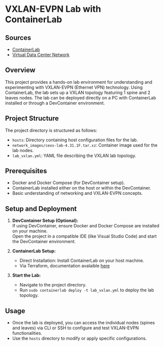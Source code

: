 # VXLAN-EVPN Lab with ContainerLab

## Sources

- [ContainerLab](https://containerlab.dev)
- [Virtual Data Center Network](https://medium.com/@aifakhri/bgp-evpn-and-vxlan-configuration-with-arista-veos-b1046c24d046)

## Overview

This project provides a hands-on lab environment for understanding and experimenting with VXLAN-EVPN (Ethernet VPN) technology. Using ContainerLab, the lab sets up a VXLAN topology featuring 1 spine and 2 leaves nodes. The lab can be deployed directly on a PC with ContainerLab installed or through a DevContainer environment.

## Project Structure

The project directory is structured as follows:

- `hosts`: Directory containing host configuration files for the lab.
- `network_images/ceos-lab-4.31.1F.tar.xz`: Container image used for the lab nodes.
- `lab_vxlan.yml`: YAML file describing the VXLAN lab topology.

## Prerequisites

- Docker and Docker Compose (for DevContainer setup).
- ContainerLab installed either on the host or within the DevContainer.
- Basic understanding of networking and VXLAN-EVPN concepts.

## Setup and Deployment

1. **DevContainer Setup (Optional):**  
   If using DevContainer, ensure Docker and Docker Compose are installed on your machine.  
   Open the project in a compatible IDE (like Visual Studio Code) and start the DevContainer environment.

2. **ContainerLab Setup:**
   - Direct Installation: Install ContainerLab on your host machine.
   - Via Terraform, documentation avalaible [here](https://github.com/MasqAs/AWS-ContainerLab-Deployment)

3. **Start the Lab:**
   - Navigate to the project directory.
   - Run `sudo containerlab deploy -t lab_vxlan.yml` to deploy the lab topology.

## Usage

- Once the lab is deployed, you can access the individual nodes (spines and leaves) via CLI or SSH to configure and test VXLAN-EVPN functionalities.
- Use the `hosts` directory to modify or apply specific configurations.

